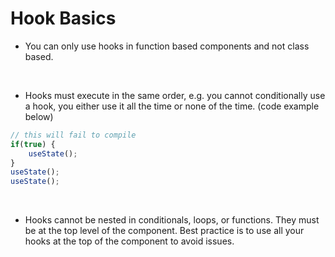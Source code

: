 # Hook Basics

* You can only use hooks in function based components and not class based.
<br>

* Hooks must execute in the same order, e.g. you cannot conditionally use a hook, you either use it all the time or none of the time. (code example below)
```javascript react
// this will fail to compile
if(true) {
    useState(); 
}
useState(); 
useState();
```
<br>

* Hooks cannot be nested in conditionals, loops, or functions. They must be at the top level of the component. Best practice is to use all your hooks at the top of the component to avoid issues.
<br>